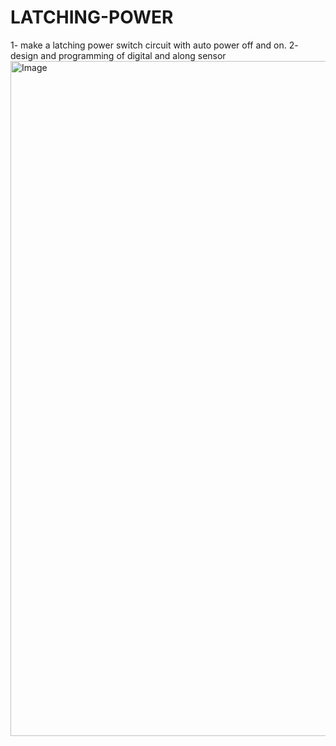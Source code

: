 # LATCHING-POWER
1- make a latching power switch circuit with auto power off and on. 2- design and programming of digital and along sensor
<img width="1920" height="1080" alt="Image" src="https://github.com/user-attachments/assets/30883aad-01b9-42d7-be63-c963fc991be0" />
